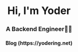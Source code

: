 <h1 align="center">Hi, I'm Yoder</h1>
<h3 align="center">A Backend Engineer👨‍💻</h3>
<div align="center">
<h4>Blog (https://yodering.net)</h4>
</div>
  <!-- <img src="https://github-readme-stats.vercel.app/api/top-langs?username=wuyoder&layout=compact"/> -->
